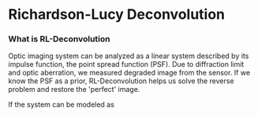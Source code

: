 # Richardson-Lucy Deconvolution

### What is RL-Deconvolution

Optic imaging system can be analyzed as a linear system described by its impulse function, the point spread function (PSF). Due to diffraction limit and optic aberration, we measured degraded image from the sensor. If we know the PSF as a prior, RL-Deconvolution helps us solve the reverse problem and restore the 'perfect' image.

If the system can be modeled as&#x20;

